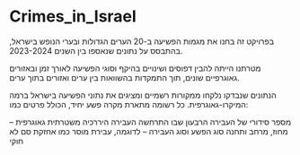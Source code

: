 # Crimes_in_Israel
בפרויקט זה בחנו את מגמות הפשיעה ב-20 הערים הגדולות ובערי הנופש בישראל, בהתבסס על נתונים שנאספו בין השנים 2023-2024.

מטרתנו הייתה להבין דפוסים ושינויים בהיקף וסוגי הפשיעה לאורך זמן ובאזורים גאוגרפיים שונים, תוך התמקדות בהשוואות בין ערים ואזורים בתוך ערים.

הנתונים שנבדקו נלקחו ממקורות רשמיים ומציגים את נתוני הפשיעה בישראל ברמה המיקרו-גאוגרפית. כל רשומה מתארת מקרה פשע יחיד, הכולל פרטים כמו:

מספר סידורי של העבירה
הרבעון שבו התרחשה העבירה
היררכיה משטרתית גאוגרפית – מחוז, מרחב ותחנה
סוג הפשע וסוג העבירה – לדוגמה, עבירת מוסר כמו אחזקת סם לא חוקי
